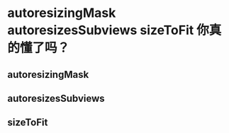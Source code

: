 #  autoresizingMask autoresizesSubviews sizeToFit 你真的懂了吗？


## autoresizingMask

## autoresizesSubviews
 
## sizeToFit

